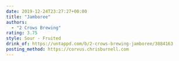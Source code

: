 ```yaml
---
date: 2019-12-24T23:27:27+00:00
title: "Jamboree"
authors:
  - "2 Crows Brewing"
rating: 3.75
style: Sour - Fruited
drink_of: https://untappd.com/b/2-crows-brewing-jamboree/3084163
posting_method: https://corvus.chrisburnell.com
---
```

